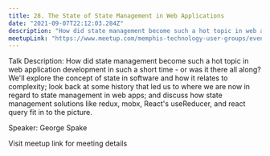```yaml
---
title: 28. The State of State Management in Web Applications
date: "2021-09-07T22:12:03.284Z"
description: "How did state management become such a hot topic in web application development in such a short time - or was it there all along?"
meetupLink: "https://www.meetup.com/memphis-technology-user-groups/events/wvmklryccmbkb/"
---
```


Talk Description:
How did state management become such a hot topic in web application development in such a short time - or was it there all along?
We'll explore the concept of state in software and how it relates to complexity; look back at some history that led us to where we are now in regard to state management in web apps; and discuss how state management solutions like redux, mobx, React's useReducer, and react query fit in to the picture.

Speaker:
George Spake

Visit meetup link for meeting details
